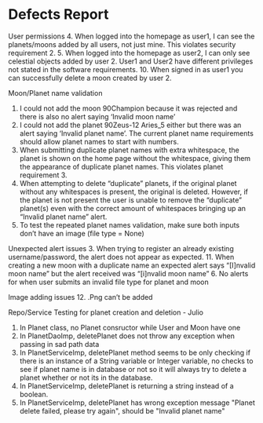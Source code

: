 # Defects Report


User permissions
4. When logged into the homepage as user1, I can see the planets/moons added by all users, not just mine.  This violates security requirement 2.
5. When logged into the homepage as user2, I can only see celestial objects added by user 2.  User1 and User2 have different privileges not stated in the software requirements.
10. When signed in as user1 you can successfully delete a moon created by user 2.

Moon/Planet name validation
1. I could not add the moon 90Champion because it was rejected and there is also no alert saying ‘Invalid moon name’
2. I could not add the planet 90Zeus-12 Aries_5 either but there was an alert saying ‘Invalid planet name’. The current planet name requirements should allow planet names to start with numbers.
7. When submitting duplicate planet names with extra whitespace, the planet is shown on the home page without the whitespace, giving them the appearance of duplicate planet names. This violates planet requirement 3.
8. When attempting to delete “duplicate” planets, if the original planet without any whitespaces is present, the original is deleted. However, if the planet is not present the user is unable to remove the “duplicate” planet(s) even with the correct amount of whitespaces bringing up an “Invalid planet name” alert.
9. To test the repeated planet names validation, make sure both inputs don’t have an image (file type = None)

Unexpected alert issues
3. When trying to register an already existing username/password, the alert does not appear as expected.
11. When creating a new moon with a duplicate name an expected alert says “[I]nvalid moon name” but the alert received was “[i]nvalid moon name”
6. No alerts for when user submits an invalid file type for planet and moon

Image adding issues
12. .Png can’t be added

Repo/Service Testing for planet creation and deletion - Julio
1. In Planet class, no Planet consructor while User and Moon have one
2. In PlanetDaoImp, deletePlanet does not throw any exception when passing in sad path data
3. In PlanetServiceImp, deletePlanet method seems to be only checking if there is an instance of a String variable or Integer variable, no checks to see if planet name is in database or not so it will always try to delete a planet whether or not its in the database.
4. In PlanetServiceImp, deletePlanet is returning a string instead of a boolean.
5. In PlanetServiceImp, deletePlanet has wrong exception message "Planet delete failed, please try again", should be "Invalid planet name"


